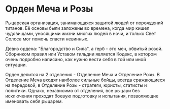 # Орден Меча и Розы

Рыцарская организация, занимающаяся защитой людей от порождений титанов. Её основы были заложены во времена, когда мир кишел чудовищами, уносящими жизни многих людей в ночи, и только Свет Солоса мог помочь спасти невинных.

Девиз ордена: "Благородство и Сила", а герб - это меч, обвитый розой. Сборником правил или Уставом гильдии является Кодекс, в котором очень подробно написано, как нужно вести себя в той или иной ситуации.

Орден делится на 2 отделения - Отделение Меча и Отделение Розы. В Отделение Меча входят наиболее сильные бойцы, всегда сражающиеся на передовой, в Отделение Розы - стратеги, юристы, статисты и политики. Однако, независимо от отделения, все рыцари без исключения проходят боевую подготовку и испытания, позволяющие именовать себя рыцарем. 
